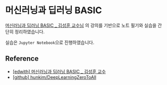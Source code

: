 # 머신러닝과 딥러닝 BASIC

[머신러닝과 딥러닝 BASIC _ 김성훈 교수님](https://www.edwith.org/others26) 의 강의를 기반으로 노트 필기와 실습을 간단히 정리하였습니다.

실습은 `Jupyter Notebook`으로 진행하였습니다.

## Reference

* [[edwith] 머신러닝과 딥러닝 BASIC _ 김성훈 교수](https://www.edwith.org/others26)
* [[github] hunkim/DeepLearningZeroToAll](https://github.com/hunkim/DeepLearningZeroToAll)